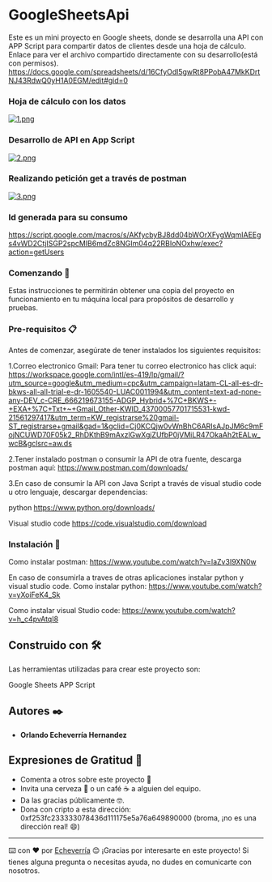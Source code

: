 # GoogleSheetsApi
Este es un mini proyecto en Google sheets, donde se desarrolla una API con APP Script para compartir datos de clientes desde una hoja de cálculo.
Enlace para ver el archivo compartido directamente con su desarrollo(está con permisos).
https://docs.google.com/spreadsheets/d/16CfyOdl5gwRt8PPobA47MkKDrtNJ43RdwQ0yH1A0EGM/edit#gid=0

### Hoja de cálculo con los datos
[![1.png](https://i.postimg.cc/L41f1mrh/1.png)](https://postimg.cc/BtJXWfZG)

### Desarrollo de API en App Script
[![2.png](https://i.postimg.cc/gJ0sW1J8/2.png)](https://postimg.cc/2qPhdcnS)

### Realizando petición get a través de postman
[![3.png](https://i.postimg.cc/N02J93Yt/3.png)](https://postimg.cc/KKFrCsRp)

### Id generada para su consumo
https://script.google.com/macros/s/AKfycbyBJ8dd04bWOrXFygWqmIAEEgs4vWD2CtjISGP2spcMIB6mdZc8NGIm04q22RBIoNOxhw/exec?action=getUsers

### Comenzando 🚀

Estas instrucciones te permitirán obtener una copia del proyecto en funcionamiento en tu máquina local para propósitos de desarrollo y pruebas.

### Pre-requisitos 📋
Antes de comenzar, asegúrate de tener instalados los siguientes requisitos:

1.Correo electronico Gmail: Para tener tu correo electronico has click aqui:
https://workspace.google.com/intl/es-419/lp/gmail/?utm_source=google&utm_medium=cpc&utm_campaign=latam-CL-all-es-dr-bkws-all-all-trial-e-dr-1605540-LUAC0011994&utm_content=text-ad-none-any-DEV_c-CRE_666219673155-ADGP_Hybrid+%7C+BKWS+-+EXA+%7C+Txt+~+Gmail_Other-KWID_43700057701715531-kwd-21561297417&utm_term=KW_registrarse%20gmail-ST_registrarse+gmail&gad=1&gclid=Cj0KCQjw0vWnBhC6ARIsAJpJM6c9mFojNCUWD70F05k2_RhDKthB9mAxzlGwXgjZUfbP0jVMiLR47OkaAh2tEALw_wcB&gclsrc=aw.ds

2.Tener instalado postman o consumir la API de otra fuente, descarga postman aquí:
https://www.postman.com/downloads/

3.En caso de consumir la API con Java Script a través de visual studio code u otro lenguaje, descargar dependencias:

python
https://www.python.org/downloads/

Visual studio code
https://code.visualstudio.com/download

### Instalación 🔧
Como instalar postman:
https://www.youtube.com/watch?v=laZv3I9XN0w

En caso de consumirla a traves de otras aplicaciones instalar python y visual studio code.
Como instalar python:
https://www.youtube.com/watch?v=yXoiFeK4_Sk

Como instalar visual Studio code:
https://www.youtube.com/watch?v=h_c4pvAtqI8


## Construido con 🛠️

Las herramientas utilizadas para crear este proyecto son:

Google Sheets
APP Script

## Autores ✒️

* **Orlando Echeverría Hernandez** 


## Expresiones de Gratitud 🎁

* Comenta a otros sobre este proyecto 📢
* Invita una cerveza 🍺 o un café ☕ a alguien del equipo. 
* Da las gracias públicamente 🤓.
* Dona con cripto a esta dirección: 0xf253fc233333078436d111175e5a76a649890000 (broma, ¡no es una dirección real! 😄)

---
⌨️ con ❤️ por [Echeverría](https://github.com/Echeverria29) 😊
¡Gracias por interesarte en este proyecto! Si tienes alguna pregunta o necesitas ayuda, no dudes en comunicarte con nosotros. 
